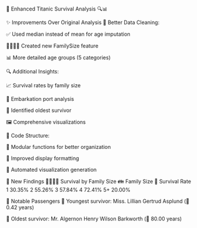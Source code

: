
🚢 Enhanced Titanic Survival Analysis 🔍📊


✨ Improvements Over Original Analysis
🧹 Better Data Cleaning:

✅ Used median instead of mean for age imputation

👨‍👩‍👧‍👦 Created new FamilySize feature

📊 More detailed age groups (5 categories)

🔍 Additional Insights:

📈 Survival rates by family size

🚢 Embarkation port analysis

👴 Identified oldest survivor

🖼️ Comprehensive visualizations

🧩 Code Structure:

🧱 Modular functions for better organization

💄 Improved display formatting

🤖 Automated visualization generation

📌 New Findings
👨‍👩‍👧‍👦 Survival by Family Size
👪 Family Size	💚 Survival Rate
1	30.35%
2	55.26%
3	57.84%
4	72.41%
5+ 20.00%

🌟 Notable Passengers
👶 Youngest survivor: Miss. Lillian Gertrud Asplund (🍼 0.42 years)

👴 Oldest survivor: Mr. Algernon Henry Wilson Barkworth (🎩 80.00 years)

